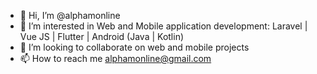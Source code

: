 - 👋 Hi, I’m @alphamonline
- 👀 I’m interested in Web and Mobile application development: Laravel | Vue JS | Flutter | Android (Java | Kotlin)
- 💞️ I’m looking to collaborate on web and mobile projects
- 📫 How to reach me alphamonline@gmail.com

<!---
alphamonline/alphamonline is a ✨ special ✨ repository because its `README.md` (this file) appears on your GitHub profile.
You can click the Preview link to take a look at your changes.
--->

